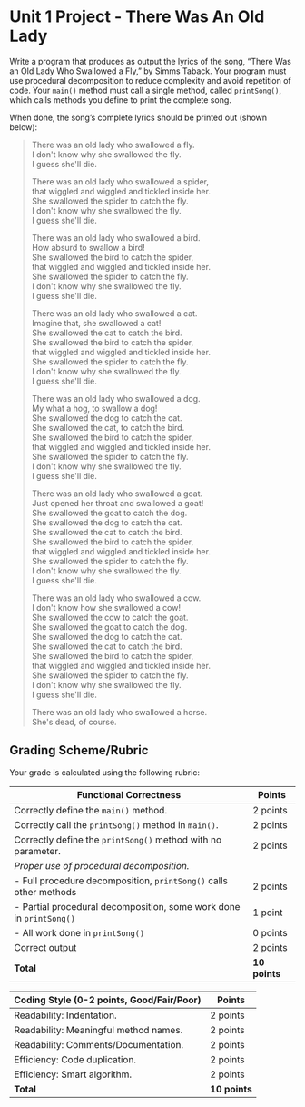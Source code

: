 Unit 1 Project - There Was An Old Lady
======================================

Write a program that produces as output the lyrics of the song, “There Was an Old Lady Who Swallowed a Fly,” by Simms Taback.
Your program must use procedural decomposition to reduce complexity and avoid repetition of code.
Your `main()` method must call a single method, called `printSong()`, which calls methods you define to print the complete song.

When done, the song’s complete lyrics should be printed out (shown below):

> There was an old lady who swallowed a fly.  
> I don't know why she swallowed the fly.  
> I guess she'll die.
>
> There was an old lady who swallowed a spider,  
> that wiggled and wiggled and tickled inside her.  
> She swallowed the spider to catch the fly.  
> I don't know why she swallowed the fly.  
> I guess she'll die. 
>
> There was an old lady who swallowed a bird.  
> How absurd to swallow a bird!  
> She swallowed the bird to catch the spider,  
> that wiggled and wiggled and tickled inside her.  
> She swallowed the spider to catch the fly.  
> I don't know why she swallowed the fly.  
> I guess she'll die.
> 
> There was an old lady who swallowed a cat.  
> Imagine that, she swallowed a cat!  
> She swallowed the cat to catch the bird.  
> She swallowed the bird to catch the spider,  
> that wiggled and wiggled and tickled inside her.  
> She swallowed the spider to catch the fly.  
> I don't know why she swallowed the fly.  
> I guess she'll die.
>
> There was an old lady who swallowed a dog.  
> My what a hog, to swallow a dog!  
> She swallowed the dog to catch the cat.  
> She swallowed the cat, to catch the bird.  
> She swallowed the bird to catch the spider,  
> that wiggled and wiggled and tickled inside her.  
> She swallowed the spider to catch the fly.  
> I don't know why she swallowed the fly.  
> I guess she'll die.
>
> There was an old lady who swallowed a goat.  
> Just opened her throat and swallowed a goat!  
> She swallowed the goat to catch the dog.  
> She swallowed the dog to catch the cat.  
> She swallowed the cat to catch the bird.  
> She swallowed the bird to catch the spider,  
> that wiggled and wiggled and tickled inside her.  
> She swallowed the spider to catch the fly.  
> I don't know why she swallowed the fly.  
> I guess she'll die.
>
> There was an old lady who swallowed a cow.  
> I don't know how she swallowed a cow!  
> She swallowed the cow to catch the goat.  
> She swallowed the goat to catch the dog.  
> She swallowed the dog to catch the cat.  
> She swallowed the cat to catch the bird.  
> She swallowed the bird to catch the spider,  
> that wiggled and wiggled and tickled inside her.  
> She swallowed the spider to catch the fly.  
> I don't know why she swallowed the fly.  
> I guess she'll die.
> 
> There was an old lady who swallowed a horse.  
> She's dead, of course.

Grading Scheme/Rubric
---------------------
Your grade is calculated using the following rubric:  

| Functional Correctness                                                  |    Points     |
|-------------------------------------------------------------------------|---------------|
| Correctly define the `main()` method.                                 |   2 points    |
| Correctly call the `printSong()` method in `main()`.               |   2 points    |
| Correctly define the `printSong()` method with no parameter.         |   2 points    |
| *Proper use of procedural decomposition.*                               |               |
| - Full procedure decomposition, `printSong()` calls other methods    |   2 points    |
| - Partial procedural decomposition, some work done in `printSong()`  |   1 point     |
| - All work done in `printSong()`                                     |   0 points    |
| Correct output                                                          |   2 points    |
| **Total**                                                               | **10 points** |


| Coding Style (0-2 points, Good/Fair/Poor)     |   Points      |
|-----------------------------------------------|---------------|
| Readability: Indentation.                     |   2 points    |
| Readability: Meaningful method names.         |   2 points    |
| Readability: Comments/Documentation.          |   2 points    |
| Efficiency: Code duplication.                 |   2 points    |
| Efficiency: Smart algorithm.                  |   2 points    |
| **Total**                                     | **10 points** |
